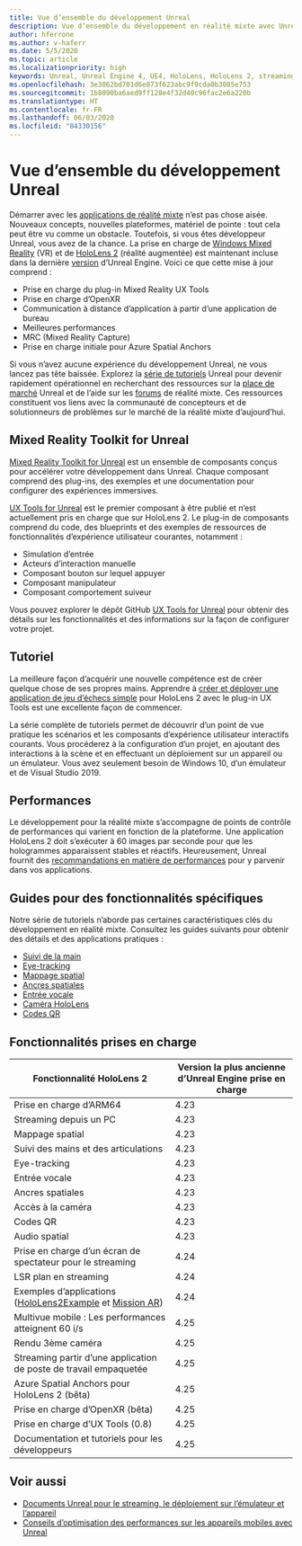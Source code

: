 ```yaml
---
title: Vue d’ensemble du développement Unreal
description: Vue d’ensemble du développement en réalité mixte avec Unreal Engine 4
author: hferrone
ms.author: v-haferr
ms.date: 5/5/2020
ms.topic: article
ms.localizationpriority: high
keywords: Unreal, Unreal Engine 4, UE4, HoloLens, HoloLens 2, streaming, communication à distance, réalité mixte, développement, démarrage, fonctionnalités, nouveau projet, émulateur, documentation, guides, fonctionnalités, hologrammes, développement de jeux
ms.openlocfilehash: 3e3862bd701d6e873f623abc9f9cda0b3085e753
ms.sourcegitcommit: 1b8090ba6aed9ff128e4f32d40c96fac2e6a220b
ms.translationtype: HT
ms.contentlocale: fr-FR
ms.lasthandoff: 06/03/2020
ms.locfileid: "84330156"
---
```

# <a name="unreal-development-overview"></a>Vue d’ensemble du développement Unreal

Démarrer avec les <a href="https://docs.microsoft.com/en-us/windows/mixed-reality" target="_blank" title="Documentation Mixed Reality"> applications de réalité mixte</a> n’est pas chose aisée. Nouveaux concepts, nouvelles plateformes, matériel de pointe : tout cela peut être vu comme un obstacle. Toutefois, si vous êtes développeur Unreal, vous avez de la chance. La prise en charge de <a href="https://www.microsoft.com/en-us/windows/windows-mixed-reality" target="_blank" title="Documentation Windows Mixed Reality">Windows Mixed Reality</a> (VR) et de <a href="https://www.microsoft.com/en-us/hololens/hardware" target="_blank" title="Documentation HoloLens 2">HoloLens 2</a> (réalité augmentée) est maintenant incluse dans la dernière <a href="https://docs.unrealengine.com/en-US/Support/Builds/ReleaseNotes/4_25/index.html" target="_blank" title="Notes de publication Unreal Engine 4.25">version</a> d’Unreal Engine. Voici ce que cette mise à jour comprend :
* Prise en charge du plug-in Mixed Reality UX Tools
* Prise en charge d’OpenXR
* Communication à distance d’application à partir d’une application de bureau
* Meilleures performances
* MRC (Mixed Reality Capture)
* Prise en charge initiale pour Azure Spatial Anchors

Si vous n’avez aucune expérience du développement Unreal, ne vous lancez pas tête baissée. Explorez la <a href="https://docs.unrealengine.com//GettingStarted/index.html" target="_blank">série de tutoriels</a> Unreal pour devenir rapidement opérationnel en recherchant des ressources sur la <a href="https://www.unrealengine.com/marketplace//store" target="_blank">place de marché</a> Unreal et de l’aide sur les <a href="https://forums.unrealengine.com/development-discussion/vr-ar-development" target="_blank">forums</a> de réalité mixte. Ces ressources constituent vos liens avec la communauté de concepteurs et de solutionneurs de problèmes sur le marché de la réalité mixte d’aujourd’hui.

## <a name="mixed-reality-toolkit-for-unreal"></a>Mixed Reality Toolkit for Unreal

[Mixed Reality Toolkit for Unreal](https://github.com/microsoft/MixedRealityToolkit-Unreal) est un ensemble de composants conçus pour accélérer votre développement dans Unreal. Chaque composant comprend des plug-ins, des exemples et une documentation pour configurer des expériences immersives. 

[UX Tools for Unreal](https://github.com/microsoft/MixedReality-UXTools-Unreal) est le premier composant à être publié et n’est actuellement pris en charge que sur HoloLens 2. Le plug-in de composants comprend du code, des blueprints et des exemples de ressources de fonctionnalités d’expérience utilisateur courantes, notamment :
* Simulation d’entrée
* Acteurs d’interaction manuelle
* Composant bouton sur lequel appuyer
* Composant manipulateur
* Composant comportement suiveur

Vous pouvez explorer le dépôt GitHub [UX Tools for Unreal](https://github.com/microsoft/MixedReality-UXTools-Unreal) pour obtenir des détails sur les fonctionnalités et des informations sur la façon de configurer votre projet.

## <a name="tutorial"></a>Tutoriel

La meilleure façon d’acquérir une nouvelle compétence est de créer quelque chose de ses propres mains. Apprendre à [créer et déployer une application de jeu d’échecs simple](unreal-uxt-ch1.md) pour HoloLens 2 avec le plug-in UX Tools est une excellente façon de commencer. 

La série complète de tutoriels permet de découvrir d’un point de vue pratique les scénarios et les composants d’expérience utilisateur interactifs courants. Vous procéderez à la configuration d’un projet, en ajoutant des interactions à la scène et en effectuant un déploiement sur un appareil ou un émulateur. Vous avez seulement besoin de Windows 10, d’un émulateur et de Visual Studio 2019.


## <a name="performance"></a>Performances

Le développement pour la réalité mixte s’accompagne de points de contrôle de performances qui varient en fonction de la plateforme. Une application HoloLens 2 doit s’exécuter à 60 images par seconde pour que les hologrammes apparaissent stables et réactifs. Heureusement, Unreal fournit des [recommandations en matière de performances](performance-recommendations-for-unreal.md) pour y parvenir dans vos applications.

## <a name="guides-to-specific-features"></a>Guides pour des fonctionnalités spécifiques

Notre série de tutoriels n’aborde pas certaines caractéristiques clés du développement en réalité mixte. Consultez les guides suivants pour obtenir des détails et des applications pratiques : 
* [Suivi de la main](unreal-hand-tracking.md)
* [Eye-tracking](unreal-gaze-input.md)
* [Mappage spatial](unreal-spatial-mapping.md)
* [Ancres spatiales](unreal-spatial-anchors.md)
* [Entrée vocale](unreal-voice-input.md)
* [Caméra HoloLens](unreal-hololens-camera.md)
* [Codes QR](unreal-qr-codes.md)


## <a name="supported-features"></a>Fonctionnalités prises en charge

| Fonctionnalité HoloLens 2 | Version la plus ancienne d’Unreal Engine prise en charge |
| ----------- | ----------- |
| Prise en charge d’ARM64 | 4.23 |
| Streaming depuis un PC | 4.23 |
| Mappage spatial | 4.23 |
| Suivi des mains et des articulations | 4.23 |
| Eye-tracking | 4.23 |
| Entrée vocale | 4.23 |
| Ancres spatiales | 4.23 |
| Accès à la caméra | 4.23 |
| Codes QR | 4.23 |
| Audio spatial | 4.23 |
| Prise en charge d’un écran de spectateur pour le streaming | 4.24 |
| LSR plan en streaming | 4.24 |
| Exemples d’applications ([HoloLens2Example](https://github.com/microsoft/MixedReality-Unreal-Samples) et [Mission AR](https://docs.unrealengine.com/en-US/Resources/Showcases/MissionAR/index.html)) | 4.24 |
| Multivue mobile : Les performances atteignent 60 i/s | 4.25 |
| Rendu 3ème caméra | 4.25 |
| Streaming partir d’une application de poste de travail empaquetée | 4.25 |
| Azure Spatial Anchors pour HoloLens 2 (bêta) | 4.25 |
| Prise en charge d’OpenXR (bêta) | 4.25 |
| Prise en charge d’UX Tools (0.8) | 4.25 |
| Documentation et tutoriels pour les développeurs | 4.25 |

## <a name="see-also"></a>Voir aussi
* <a href="https://docs.unrealengine.com//Platforms/AR/HoloLens2/index.html" target="_blank">Documents Unreal pour le streaming, le déploiement sur l’émulateur et l’appareil</a>
* <a href="https://docs.unrealengine.com//Platforms/Mobile/Performance/index.html" target="_blank">Conseils d’optimisation des performances sur les appareils mobiles avec Unreal</a>
